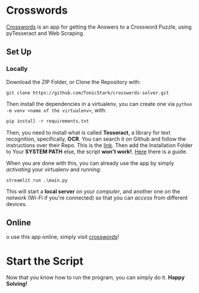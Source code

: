 # Crosswords
[Crosswords](https://crosswordsolver.streamlit.app/) is an app for getting the Answers to a Crossword Puzzle, using pyTesseract and Web Scraping

## Set Up
### Locally
Download the ZIP Folder, or Clone the Repository with:
```
git clone https://github.com/TonicStark/crosswords-solver.git
```

Then install the dependencies in a virtualenv, you can create one via `python -m venv <name of the virtualenv>`, with:
```python
pip install -r requirements.txt
```

Then, you need to install what is called **Tesseract**, a library for text recognition, specifically, **OCR**. You can search it on Github and follow the instructions over their Repo. This is the [link](https://github.com/tesseract-ocr/tesseract).
Then add the Installation Folder to Your **SYSTEM PATH** else, the script **won't work!**. [Here](https://chlee.co/how-to-setup-environment-variables-for-windows-mac-and-linux/) there is a guide.

When you are done with this, you can already use the app by simply *activating* your virtualenv and running:
```
streamlit run .\main.py
```
This will start a **local server** on your *computer*, and another one on the *network* (Wi-Fi if you're connected) so that you can *access* from different devices.

## Online
o use this app online, simply visit [crosswords](https://crosswordsolver.streamlit.app/)!

# Start the Script
Now that you know how to run the program, you can simply do it. **Happy Solving!**